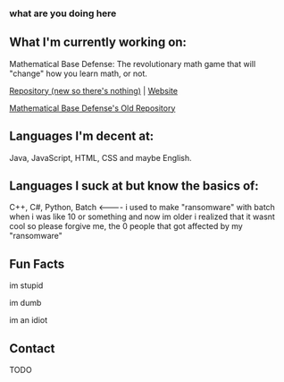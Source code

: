 ### what are you doing here

## What I'm currently working on:
Mathematical Base Defense: The revolutionary math game that will "change" how you learn math, or not.

<a href="https://www.github.com/mistertfy64/mathematicalbasedefense">Repository (new so there's nothing)</a> | <a href="https://mathematicalbasedefense.com">Website</a>

<a href="https://www.github.com/KG07/mathematical-base-defense">Mathematical Base Defense's Old Repository</a>

## Languages I'm decent at:

Java, JavaScript, HTML, CSS and maybe English.

## Languages I suck at but know the basics of:

C++, C#, Python, Batch <---- i used to make "ransomware" with batch when i was like 10 or something and now im older i realized that it wasnt cool so please forgive me, the 0 people that got affected by my "ransomware"

## Fun Facts

im stupid

im dumb

im an idiot

## Contact

TODO
